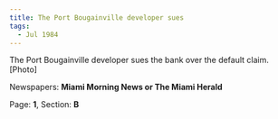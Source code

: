 ```yaml
---  
title: The Port Bougainville developer sues  
tags:  
  - Jul 1984  
---  
```

  
The Port Bougainville developer sues the bank over the default claim. [Photo]  
  
Newspapers: **Miami Morning News or The Miami Herald**  
  
Page: **1**, Section: **B** 
